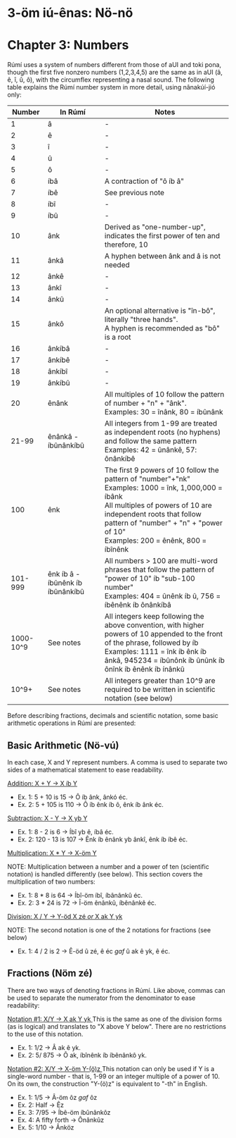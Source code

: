 # 3-öm iú-ênas: Nö-nö
# Chapter 3: Numbers

Rúmí uses a system of numbers different from those of aUI and toki pona, though the first five nonzero numbers (1,2,3,4,5) are the same as in aUI (â, ê, î, û, ô), with the circumflex representing a nasal sound. The following table explains the Rúmí number system in more detail, using nânakúí-jió only:


|Number|In Rúmí|Notes|
|-------|-------|-|
|1|â|-|
|2|ê|-|
|3|î|-|
|4|û|-|
|5|ô|-|
|6|íbâ| A contraction of "ô íb â"|
|7|íbê| See previous note|
|8|íbî|-|
|9|íbû|-|
|10|ânk| Derived as "one-number-up", indicates the first power of ten and therefore, 10|
|11|ânkâ|A hyphen between ânk and â is not needed|
|12|ânkê|-|
|13|ânkî|-|
|14|ânkû|-|
|15|ânkô|An optional alternative is "în-bô", literally "three hands".<br> A hyphen is recommended as "bô" is a root|
|16|ânkíbâ|-|
|17|ânkíbê|-|
|18|ânkíbî|-|
|19|ânkíbû|-|
|20|ênânk|All multiples of 10 follow the pattern of number + "n" + "ânk". <br> Examples: 30 = înânk, 80 = íbûnânk|
|21-99|ênânkâ - íbûnânkíbû| All integers from 1-99 are treated as independent roots (no hyphens) and follow the same pattern <br> Examples: 42 = ûnânkê, 57: ônânkíbê|
|100|ênk|The first 9 powers of 10 follow the pattern of "number"+"nk" <br> Examples: 1000 = înk, 1,000,000 = íbânk <br> All multiples of powers of 10 are independent roots that follow pattern of "number" + "n" + "power of 10" <br> Examples: 200 = ênênk, 800 = íbînênk|
|101-999|ênk íb â - íbûnênk íb íbûnânkíbû|All numbers > 100 are multi-word phrases that follow the pattern of "power of 10" íb "sub-100 number" <br> Examples: 404 = ûnênk íb û, 756 = íbênênk íb ônânkíbâ|
|1000-10^9|See notes|All integers keep following the above convention, with higher powers of 10 appended to the front of the phrase, followed by íb <br> Examples: 1111 = înk íb ênk íb ânkâ, 945234 = íbûnônk íb ûnûnk íb ônînk íb ênênk íb ínânkû|
|10^9+|See notes|All integers greater than 10^9 are required to be written in scientific notation (see below)|

Before describing fractions, decimals and scientific notation, some basic arithmetic operations in Rúmí are presented:

## Basic Arithmetic (Nö-vú)

In each case, X and Y represent numbers. A comma is used to separate two sides of a mathematical statement to ease readability.

<ins> Addition: X + Y -> X íb Y </ins>
* Ex. 1: 5 + 10 is 15 -> Ô íb ânk, ânkó éc.
* Ex. 2: 5 + 105 is 110 -> Ô íb ênk íb ô, ênk íb ânk éc.

<ins> Subtraction: X - Y -> X yb Y </ins>
* Ex. 1: 8 - 2 is 6 -> Íbî yb ê, íbâ éc.
* Ex. 2: 120 - 13 is 107 -> Ênk íb ênânk yb ânkî, ênk íb íbê éc.

<ins> Multiplication: X * Y -> X-öm Y </ins>

NOTE: Multiplication between a number and a power of ten (scientific notation) is handled differently (see below). This section covers the multiplication of two numbers:
* Ex. 1: 8 * 8 is 64 -> Íbî-öm íbî, íbânânkû éc.
* Ex. 2: 3 * 24 is 72 -> Î-öm ênânkû, íbênânkê éc.

<ins> Division: X / Y -> Y-öd X zé *or* X ak Y yk </ins>

NOTE: The second notation is one of the 2 notations for fractions (see below)
* Ex. 1: 4 / 2 is 2 -> Ê-öd û zé, ê éc *gaf* û ak ê yk, ê éc.

## Fractions (Nöm zé)

There are two ways of denoting fractions in Rúmí. Like above, commas can be used to separate the numerator from the denominator to ease readability:

<ins> Notation #1: X/Y -> X ak Y yk </ins>
This is the same as one of the division forms (as is logical) and translates to "X above Y below". There are no restrictions to the use of this notation.
* Ex. 1: 1/2 -> Â ak ê yk.
* Ex. 2: 5/ 875 -> Ô ak, íbînênk íb íbênânkô yk.
 

<ins> Notation #2: X/Y -> X-öm Y-(ö)z </ins>
This notation can only be used if Y is a single-word number - that is, 1-99 or an integer multiple of a power of 10. On its own, the construction "Y-(ö)z" is equivalent to "<number>-th" in English.
* Ex. 1: 1/5 -> Â-öm ôz *gaf* ôz
* Ex. 2: Half -> Êz
* Ex. 3: 7/95 -> Íbê-öm íbûnânkôz
* Ex. 4: A fifty forth -> Ônânkûz
* Ex. 5: 1/10 -> Ânköz


